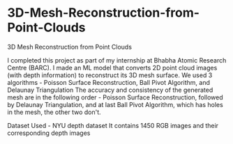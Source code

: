 # 3D-Mesh-Reconstruction-from-Point-Clouds
3D Mesh Reconstruction from Point Clouds

I completed this project as part of my internship at Bhabha Atomic Research Centre (BARC). I made an ML model that converts 2D point cloud images (with depth information) to reconstruct its 3D mesh surface. We used 3 algorithms - Poisson Surface Reconstruction, Ball Pivot Algorithm, and Delaunay Triangulation
The accuracy and consistency of the generated mesh are in the following order - Poisson Surface Reconstruction, followed by Delaunay Triangulation, and at last Ball Pivot Algorithm, which has holes in the mesh, the other two don't.


Dataset Used - NYU depth dataset 
It contains 1450 RGB images and their corresponding depth images 
